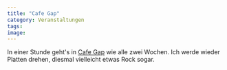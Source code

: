 ```yaml
---
title: "Cafe Gap"
category: Veranstaltungen
tags: 
image: 
---
```


In einer Stunde geht's in [Cafe Gap](http://www.speakandspin.de/) wie alle zwei Wochen. Ich werde wieder Platten drehen, diesmal vielleicht etwas Rock sogar.